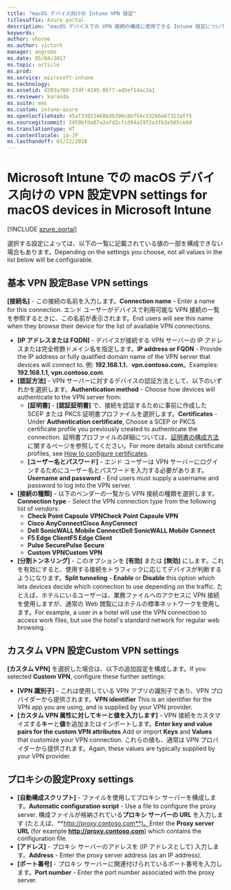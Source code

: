 ```yaml
---
title: "macOS デバイス向けの Intune VPN 設定"
titlesuffix: Azure portal
description: "macOS デバイスでの VPN 接続の構成に使用できる Intune 設定について説明します。\""
keywords: 
author: vhorne
ms.author: victorh
manager: angrobe
ms.date: 05/04/2017
ms.topic: article
ms.prod: 
ms.service: microsoft-intune
ms.technology: 
ms.assetid: d203a70d-37df-4195-85f7-ad5ef14ac2a1
ms.reviewer: karanda
ms.suite: ems
ms.custom: intune-azure
ms.openlocfilehash: 45af33023468bdb396c8bf54c53266e67323aff5
ms.sourcegitcommit: 2459bfda07a2afd2cfcd94a1972a3fb2e565ce8d
ms.translationtype: HT
ms.contentlocale: ja-JP
ms.lasthandoff: 01/22/2018
---
```

# <a name="vpn-settings-for-macos-devices-in-microsoft-intune"></a><span data-ttu-id="820e2-103">Microsoft Intune での macOS デバイス向けの VPN 設定</span><span class="sxs-lookup"><span data-stu-id="820e2-103">VPN settings for macOS devices in Microsoft Intune</span></span>

[!INCLUDE [azure_portal](./includes/azure_portal.md)]

<span data-ttu-id="820e2-104">選択する設定によっては、以下の一覧に記載されている値の一部を構成できない場合もあります。</span><span class="sxs-lookup"><span data-stu-id="820e2-104">Depending on the settings you choose, not all values in the list below will be configurable.</span></span>

## <a name="base-vpn-settings"></a><span data-ttu-id="820e2-105">**基本 VPN 設定**</span><span class="sxs-lookup"><span data-stu-id="820e2-105">**Base VPN settings**</span></span>

<span data-ttu-id="820e2-106">**[接続名]** - この接続の名前を入力します。</span><span class="sxs-lookup"><span data-stu-id="820e2-106">**Connection name** - Enter a name for this connection.</span></span> <span data-ttu-id="820e2-107">エンド ユーザーがデバイスで利用可能な VPN 接続の一覧を参照するときに、この名前が表示されます。</span><span class="sxs-lookup"><span data-stu-id="820e2-107">End users will see this name when they browse their device for the list of available VPN connections.</span></span>
- <span data-ttu-id="820e2-108">**[IP アドレスまたは FQDN]** - デバイスが接続する VPN サーバーの IP アドレスまたは完全修飾ドメイン名を指定します。</span><span class="sxs-lookup"><span data-stu-id="820e2-108">**IP address or FQDN** - Provide the IP address or fully qualified domain name of the VPN server that devices will connect to.</span></span> <span data-ttu-id="820e2-109">例: **192.168.1.1**、**vpn.contoso.com**。</span><span class="sxs-lookup"><span data-stu-id="820e2-109">Examples: **192.168.1.1**, **vpn.contoso.com**.</span></span>
- <span data-ttu-id="820e2-110">**[認証方法]** - VPN サーバーに対するデバイスの認証方法として、以下のいずれかを選択します。</span><span class="sxs-lookup"><span data-stu-id="820e2-110">**Authentication method** - Choose how devices will authenticate to the VPN server from:</span></span>
    - <span data-ttu-id="820e2-111">**[証明書]** - **[認証証明書]** で、接続を認証するために事前に作成した SCEP または PKCS 証明書プロファイルを選択します。</span><span class="sxs-lookup"><span data-stu-id="820e2-111">**Certificates** - Under **Authentication certificate**, Choose a SCEP or PKCS certificate profile you previously created to authenticate the connection.</span></span> <span data-ttu-id="820e2-112">証明書プロファイルの詳細については、[証明書の構成方法](certificates-configure.md)に関するページを参照してください。</span><span class="sxs-lookup"><span data-stu-id="820e2-112">For more details about certificate profiles, see [How to configure certificates](certificates-configure.md).</span></span>
    - <span data-ttu-id="820e2-113">**[ユーザー名とパスワード]** - エンド ユーザーは VPN サーバーにログインするためにユーザー名とパスワードを入力する必要があります。</span><span class="sxs-lookup"><span data-stu-id="820e2-113">**Username and password** - End users must supply a username and password to log into the VPN server.</span></span>
- <span data-ttu-id="820e2-114">**[接続の種類]** - 以下のベンダーの一覧から VPN 接続の種類を選択します。</span><span class="sxs-lookup"><span data-stu-id="820e2-114">**Connection type** - Select the VPN connection type from the following list of vendors:</span></span>
    - <span data-ttu-id="820e2-115">**Check Point Capsule VPN**</span><span class="sxs-lookup"><span data-stu-id="820e2-115">**Check Point Capsule VPN**</span></span>
    - <span data-ttu-id="820e2-116">**Cisco AnyConnect**</span><span class="sxs-lookup"><span data-stu-id="820e2-116">**Cisco AnyConnect**</span></span>
    - <span data-ttu-id="820e2-117">**Dell SonicWALL Mobile Connect**</span><span class="sxs-lookup"><span data-stu-id="820e2-117">**Dell SonicWALL Mobile Connect**</span></span>
    - <span data-ttu-id="820e2-118">**F5 Edge Client**</span><span class="sxs-lookup"><span data-stu-id="820e2-118">**F5 Edge Client**</span></span>
    - <span data-ttu-id="820e2-119">**Pulse Secure**</span><span class="sxs-lookup"><span data-stu-id="820e2-119">**Pulse Secure**</span></span>
    - <span data-ttu-id="820e2-120">**Custom VPN**</span><span class="sxs-lookup"><span data-stu-id="820e2-120">**Custom VPN**</span></span>
- <span data-ttu-id="820e2-121">**[分割トンネリング]** - このオプションを **[有効]** または **[無効]** にします。これを有効にすると、使用する接続をトラフィックに応じてデバイスが判断するようになります。</span><span class="sxs-lookup"><span data-stu-id="820e2-121">**Split tunneling** - **Enable** or **Disable** this option which lets devices decide which connection to use depending on the traffic.</span></span> <span data-ttu-id="820e2-122">たとえば、ホテルにいるユーザーは、業務ファイルへのアクセスに VPN 接続を使用しますが、通常の Web 閲覧にはホテルの標準ネットワークを使用します。</span><span class="sxs-lookup"><span data-stu-id="820e2-122">For example, a user in a hotel will use the VPN connection to access work files, but use the hotel's standard network for regular web browsing.</span></span>

<!--- **Per-app VPN** - Select this option if you want to associate this VPN connection with an iOS or macOS app so that the connection will be opened when the app is run. You can associate the VPN profile with an app when you assign the software. For more information, see [How to assign and monitor apps](apps-deploy.md). --->

## <a name="custom-vpn-settings"></a><span data-ttu-id="820e2-123">カスタム VPN 設定</span><span class="sxs-lookup"><span data-stu-id="820e2-123">Custom VPN settings</span></span>

<span data-ttu-id="820e2-124">**[カスタム VPN]** を選択した場合は、以下の追加設定を構成します。</span><span class="sxs-lookup"><span data-stu-id="820e2-124">If you selected **Custom VPN**, configure these further settings:</span></span>

- <span data-ttu-id="820e2-125">**[VPN 識別子]** - これは使用している VPN アプリの識別子であり、VPN プロバイダーから提供されます。</span><span class="sxs-lookup"><span data-stu-id="820e2-125">**VPN identifier** This is an identifier for the VPN app you are using, and is supplied by your VPN provider.</span></span>
- <span data-ttu-id="820e2-126">**[カスタム VPN 属性に対してキーと値を入力します]** - VPN 接続をカスタマイズする**キー**と**値**を追加またはインポートします。</span><span class="sxs-lookup"><span data-stu-id="820e2-126">**Enter key and value pairs for the custom VPN attributes** Add or import **Keys** and **Values** that customize your VPN connection.</span></span> <span data-ttu-id="820e2-127">これらの値も、通常は VPN プロバイダーから提供されます。</span><span class="sxs-lookup"><span data-stu-id="820e2-127">Again, these values are typically supplied by your VPN provider.</span></span>


## <a name="proxy-settings"></a><span data-ttu-id="820e2-128">プロキシの設定</span><span class="sxs-lookup"><span data-stu-id="820e2-128">Proxy settings</span></span>

- <span data-ttu-id="820e2-129">**[自動構成スクリプト]** - ファイルを使用してプロキシ サーバーを構成します。</span><span class="sxs-lookup"><span data-stu-id="820e2-129">**Automatic configuration script** - Use a file to configure the proxy server.</span></span> <span data-ttu-id="820e2-130">構成ファイルが格納されている**プロキシ サーバーの URL** を入力します (たとえば、**http://proxy.contoso.com**)。</span><span class="sxs-lookup"><span data-stu-id="820e2-130">Enter the **Proxy server URL** (for example **http://proxy.contoso.com**) which contains the configuration file.</span></span>
- <span data-ttu-id="820e2-131">**[アドレス]** - プロキシ サーバーのアドレスを (IP アドレスとして) 入力します。</span><span class="sxs-lookup"><span data-stu-id="820e2-131">**Address** - Enter the proxy server address (as an IP address).</span></span>
- <span data-ttu-id="820e2-132">**[ポート番号]** - プロキシ サーバーに関連付けられているポート番号を入力します。</span><span class="sxs-lookup"><span data-stu-id="820e2-132">**Port number** - Enter the port number associated with the proxy server.</span></span>
